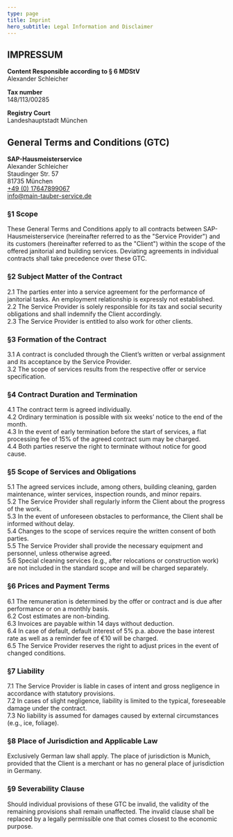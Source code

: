 ```yaml
---
type: page
title: Imprint
hero_subtitle: Legal Information and Disclaimer
---
```

## IMPRESSUM

**Content Responsible according to § 6 MDStV**\
Alexander Schleicher

**Tax number**\
148/113/00285

**Registry Court**\
Landeshauptstadt München

## General Terms and Conditions (GTC)

**SAP-Hausmeisterservice**\
Alexander Schleicher\
Staudinger Str. 57\
81735 München\
[+49 (0) 17647899067](tel:+4917647899067)\
[info@main-tauber-service.de](mailto:info@main-tauber-service.de)

### §1 Scope

These General Terms and Conditions apply to all contracts between SAP-Hausmeisterservice (hereinafter referred to as the "Service Provider") and its customers (hereinafter referred to as the "Client") within the scope of the offered janitorial and building services. Deviating agreements in individual contracts shall take precedence over these GTC.

### §2 Subject Matter of the Contract

2.1 The parties enter into a service agreement for the performance of janitorial tasks. An employment relationship is expressly not established.\
2.2 The Service Provider is solely responsible for its tax and social security obligations and shall indemnify the Client accordingly.\
2.3 The Service Provider is entitled to also work for other clients.

### §3 Formation of the Contract

3.1 A contract is concluded through the Client’s written or verbal assignment and its acceptance by the Service Provider.\
3.2 The scope of services results from the respective offer or service specification.

### §4 Contract Duration and Termination

4.1 The contract term is agreed individually.\
4.2 Ordinary termination is possible with six weeks’ notice to the end of the month.\
4.3 In the event of early termination before the start of services, a flat processing fee of 15% of the agreed contract sum may be charged.\
4.4 Both parties reserve the right to terminate without notice for good cause.

### §5 Scope of Services and Obligations

5.1 The agreed services include, among others, building cleaning, garden maintenance, winter services, inspection rounds, and minor repairs.\
5.2 The Service Provider shall regularly inform the Client about the progress of the work.\
5.3 In the event of unforeseen obstacles to performance, the Client shall be informed without delay.\
5.4 Changes to the scope of services require the written consent of both parties.\
5.5 The Service Provider shall provide the necessary equipment and personnel, unless otherwise agreed.\
5.6 Special cleaning services (e.g., after relocations or construction work) are not included in the standard scope and will be charged separately.

### §6 Prices and Payment Terms

6.1 The remuneration is determined by the offer or contract and is due after performance or on a monthly basis.\
6.2 Cost estimates are non-binding.\
6.3 Invoices are payable within 14 days without deduction.\
6.4 In case of default, default interest of 5% p.a. above the base interest rate as well as a reminder fee of €10 will be charged.\
6.5 The Service Provider reserves the right to adjust prices in the event of changed conditions.

### §7 Liability

7.1 The Service Provider is liable in cases of intent and gross negligence in accordance with statutory provisions.\
7.2 In cases of slight negligence, liability is limited to the typical, foreseeable damage under the contract.\
7.3 No liability is assumed for damages caused by external circumstances (e.g., ice, foliage).

### §8 Place of Jurisdiction and Applicable Law

Exclusively German law shall apply. The place of jurisdiction is Munich, provided that the Client is a merchant or has no general place of jurisdiction in Germany.

### §9 Severability Clause

Should individual provisions of these GTC be invalid, the validity of the remaining provisions shall remain unaffected. The invalid clause shall be replaced by a legally permissible one that comes closest to the economic purpose.
